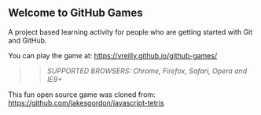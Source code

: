 ## Welcome to GitHub Games

A project based learning activity for people who are getting started with Git and GitHub.

You can play the game at: https://vreilly.github.io/github-games/

>> _*SUPPORTED BROWSERS*: Chrome, Firefox, Safari, Opera and IE9+_

This fun open source game was cloned from: https://github.com/jakesgordon/javascript-tetris
